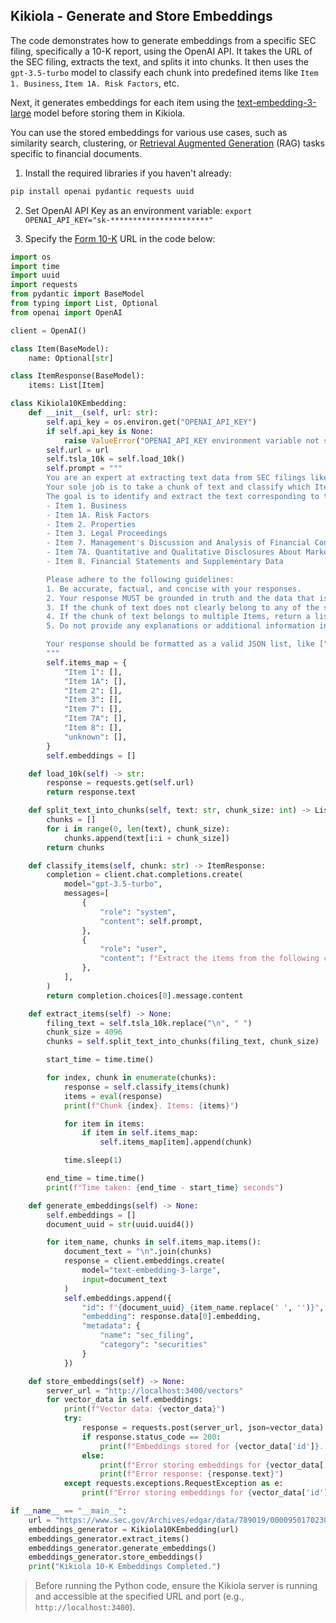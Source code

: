 ## Kikiola - Generate and Store Embeddings

The code demonstrates how to generate embeddings from a specific SEC filing, specifically a 10-K report, using the OpenAI API. It takes the URL of the SEC filing, extracts the text, and splits it into chunks. It then uses the `gpt-3.5-turbo` model to classify each chunk into predefined items like `Item 1. Business`, `Item 1A. Risk Factors`, etc.

Next, it generates embeddings for each item using the [text-embedding-3-large](https://platform.openai.com/docs/guides/embeddings) model before storing them in Kikiola.

You can use the stored embeddings for various use cases, such as similarity search, clustering, or [Retrieval Augmented Generation](https://blogs.nvidia.com/blog/what-is-retrieval-augmented-generation/) (RAG) tasks specific to financial documents.

1. Install the required libraries if you haven't already:

```sh
pip install openai pydantic requests uuid
```

2. Set OpenAI API Key as an environment variable: `export OPENAI_API_KEY="sk-**********************"`

3. Specify the [Form 10-K](https://www.investopedia.com/terms/1/10-k.asp) URL in the code below:

```python
import os
import time
import uuid
import requests
from pydantic import BaseModel
from typing import List, Optional
from openai import OpenAI

client = OpenAI()

class Item(BaseModel):
    name: Optional[str]

class ItemResponse(BaseModel):
    items: List[Item]

class Kikiola10KEmbedding:
    def __init__(self, url: str):
        self.api_key = os.environ.get("OPENAI_API_KEY")
        if self.api_key is None:
            raise ValueError("OPENAI_API_KEY environment variable not set.")
        self.url = url
        self.tsla_10k = self.load_10k()
        self.prompt = """
        You are an expert at extracting text data from SEC filings like 10-Ks, 10-Qs, etc.
        Your sole job is to take a chunk of text and classify which Item in the SEC filing it belongs to.
        The goal is to identify and extract the text corresponding to the following Items:
        - Item 1. Business
        - Item 1A. Risk Factors
        - Item 2. Properties
        - Item 3. Legal Proceedings
        - Item 7. Management's Discussion and Analysis of Financial Condition and Results of Operations
        - Item 7A. Quantitative and Qualitative Disclosures About Market Risk
        - Item 8. Financial Statements and Supplementary Data

        Please adhere to the following guidelines:
        1. Be accurate, factual, and concise with your responses.
        2. Your response MUST be grounded in truth and the data that is present in the text. Do not make any assumptions or inferences beyond what is explicitly stated in the text.
        3. If the chunk of text does not clearly belong to any of the specified Items, return an empty list []. Do not attempt to guess or assign an Item if there is insufficient evidence in the text.
        4. If the chunk of text belongs to multiple Items, return a list of all applicable Items, like ["Item 1", "Item 1A"].
        5. Do not provide any explanations or additional information in your response. Only return a list of Items or an empty list.

        Your response should be formatted as a valid JSON list, like ["Item 1", "Item 1A"] or [].
        """
        self.items_map = {
            "Item 1": [],
            "Item 1A": [],
            "Item 2": [],
            "Item 3": [],
            "Item 7": [],
            "Item 7A": [],
            "Item 8": [],
            "unknown": [],
        }
        self.embeddings = []

    def load_10k(self) -> str:
        response = requests.get(self.url)
        return response.text

    def split_text_into_chunks(self, text: str, chunk_size: int) -> List[str]:
        chunks = []
        for i in range(0, len(text), chunk_size):
            chunks.append(text[i:i + chunk_size])
        return chunks

    def classify_items(self, chunk: str) -> ItemResponse:
        completion = client.chat.completions.create(
            model="gpt-3.5-turbo",
            messages=[
                {
                    "role": "system",
                    "content": self.prompt,
                },
                {
                    "role": "user",
                    "content": f"Extract the items from the following chunk: {chunk}",
                },
            ],
        )
        return completion.choices[0].message.content

    def extract_items(self) -> None:
        filing_text = self.tsla_10k.replace("\n", " ")
        chunk_size = 4096
        chunks = self.split_text_into_chunks(filing_text, chunk_size)

        start_time = time.time()

        for index, chunk in enumerate(chunks):
            response = self.classify_items(chunk)
            items = eval(response)
            print(f"Chunk {index}. Items: {items}")

            for item in items:
                if item in self.items_map:
                    self.items_map[item].append(chunk)

            time.sleep(1)

        end_time = time.time()
        print(f"Time taken: {end_time - start_time} seconds")

    def generate_embeddings(self) -> None:
        self.embeddings = []
        document_uuid = str(uuid.uuid4())

        for item_name, chunks in self.items_map.items():
            document_text = "\n".join(chunks)
            response = client.embeddings.create(
                model="text-embedding-3-large",
                input=document_text
            )
            self.embeddings.append({
                "id": f"{document_uuid}_{item_name.replace(' ', '')}",
                "embedding": response.data[0].embedding,
                "metadata": {
                    "name": "sec_filing",
                    "category": "securities"
                }
            })

    def store_embeddings(self) -> None:
        server_url = "http://localhost:3400/vectors"
        for vector_data in self.embeddings:
            print(f"Vector data: {vector_data}")
            try:
                response = requests.post(server_url, json=vector_data)
                if response.status_code == 200:
                    print(f"Embeddings stored for {vector_data['id']}. Status code: {response.status_code}")
                else:
                    print(f"Error storing embeddings for {vector_data['id']}. Status code: {response.status_code}")
                    print(f"Error response: {response.text}")
            except requests.exceptions.RequestException as e:
                print(f"Error storing embeddings for {vector_data['id']}: {e}")

if __name__ == "__main__":
    url = "https://www.sec.gov/Archives/edgar/data/789019/000095017023035122/msft-20230630.htm"
    embeddings_generator = Kikiola10KEmbedding(url)
    embeddings_generator.extract_items()
    embeddings_generator.generate_embeddings()
    embeddings_generator.store_embeddings()
    print("Kikiola 10-K Embeddings Completed.")
```

> Before running the Python code, ensure the Kikiola server is running and accessible at the specified URL and port (e.g., `http://localhost:3400`).
